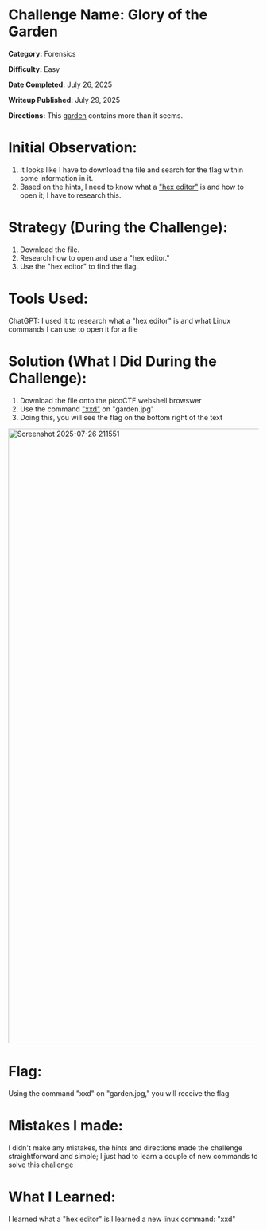 # Challenge Name: Glory of the Garden

**Category:** Forensics

**Difficulty:** Easy

**Date Completed:**  July 26, 2025

**Writeup Published:**  July 29, 2025

**Directions:**  This [garden](https://jupiter.challenges.picoctf.org/static/d0e1ffb10fc0017c6a82c57900f3ffe3/garden.jpg) contains more than it seems.

 # Initial Observation: 

1. It looks like I have to download the file and search for the flag within some information in it.
2. Based on the hints, I need to know what a ["hex editor"](https://www.ultraedit.com/blog/what-is-a-hex-editor-and-how-to-use-it/) is and how to open it; I have to research this.

 # Strategy (During the Challenge):
1. Download the file.
2. Research how to open and use a "hex editor."
3. Use the "hex editor" to find the flag.


 # Tools Used:

ChatGPT: I used it to research what a "hex editor" is and what Linux commands I can use to open it for a file

# Solution (What I Did During the Challenge): 
1. Download the file onto the picoCTF webshell browswer
2. Use the command ["xxd"](https://www.geeksforgeeks.org/linux-unix/xxd-command-in-linux/) on "garden.jpg"
3. Doing this, you will see the flag on the bottom right of the text
<img width="595" height="1234" alt="Screenshot 2025-07-26 211551" src="https://github.com/user-attachments/assets/9cbf8b24-22dd-48e2-86df-1bfbf008ebd6" />


# Flag: 

Using the command "xxd" on "garden.jpg," you will receive the flag

# Mistakes I made:

I didn't make any mistakes, the hints and directions made the challenge straightforward and simple; I just had to learn a couple of new commands to solve this challenge

# What I Learned:

I learned what a "hex editor" is
I learned a new linux command: "xxd"

